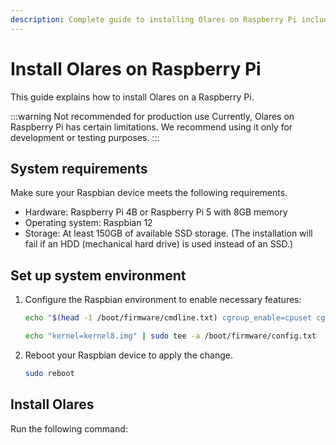 ```yaml
---
description: Complete guide to installing Olares on Raspberry Pi including hardware requirements, installation process, and system activation steps.
---
```

# Install Olares on Raspberry Pi
This guide explains how to install Olares on a Raspberry Pi.

:::warning Not recommended for production use
Currently, Olares on Raspberry Pi has certain limitations. We recommend using it only for development or testing purposes.
:::
<!--@include: ./reusables.md{41,47}-->

## System requirements
Make sure your Raspbian device meets the following requirements.
- Hardware: Raspberry Pi 4B or Raspberry Pi 5 with 8GB memory
- Operating system: Raspbian 12
- Storage: At least 150GB of available SSD storage. (The installation will fail if an HDD (mechanical hard drive) is used instead of an SSD.)

## Set up system environment
1. Configure the Raspbian environment to enable necessary features:

      ```bash
      echo "$(head -1 /boot/firmware/cmdline.txt) cgroup_enable=cpuset cgroup_enable=memory cgroup_memory=1" | sudo tee /boot/firmware/cmdline.txt

      echo "kernel=kernel8.img" | sudo tee -a /boot/firmware/config.txt
      ```

2. Reboot your Raspbian device to apply the change.

   ```bash
   sudo reboot
   ```
## Install Olares
Run the following command:

<!--@include: ./reusables.md{4,33}-->

<!--@include: ./activate-olares.md-->

<!--@include: ./log-in-to-olares.md-->

<!--@include: ./reusables.md{35,39}-->